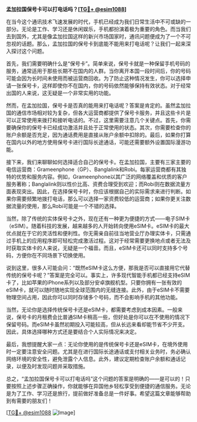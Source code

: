 **孟加拉国保号卡可以打电话吗？[[TG💪+ @esim1088](https://t.me/s/esim1088)]**

在当今这个通讯技术飞速发展的时代，手机已经成为我们日常生活中不可或缺的一部分。无论是工作、学习还是休闲娱乐，手机都扮演着极为重要的角色。而当我们去到国外，尤其是像孟加拉国这样的新兴市场国家时，通讯问题便成为了一个不可忽视的话题。那么，孟加拉国的保号卡到底能不能用来打电话呢？让我们一起来深入探讨这个问题。

首先，我们需要明确什么是“保号卡”。简单来说，保号卡就是一种保留手机号码的服务，通常适用于那些长期不在国内的人群。当你离开本国一段时间后，你的号码可能会因为长时间未使用而被运营商回收。为了防止这种情况发生，你可以选择申请一张保号卡，这样即使你不在国内，你的号码依然能够保持有效状态。对于经常出国的人来说，这无疑是一个非常实用的功能。

然而，在孟加拉国，保号卡是否真的能用来打电话呢？答案是肯定的。虽然孟加拉国的通信市场相对较为复杂，但各大运营商都提供了保号卡服务，并且这些卡片是可以正常使用来拨打和接听电话的。不过，这里需要注意几个关键点。首先，你需要确保你的保号卡已经成功激活并且处于正常使用的状态。其次，你需要检查你的账户余额是否充足，因为通话费用是直接从账户余额中扣除的。最后，如果你打算在国内以外的地方使用保号卡进行国际长途通话，可能还需要额外设置国际漫游功能。

接下来，我们来聊聊如何选择适合自己的保号卡。在孟加拉国，主要有三家主要的电信运营商：Grameenphone（GP）、Banglalink和Robi。每家运营商都有其独特的优势和服务内容。例如，Grameenphone以其广泛的网络覆盖和优质的客户服务著称；Banglalink则以性价比高、资费合理受到欢迎；而Robi则在数据流量方面表现突出。因此，在选择保号卡时，你应该根据自己的实际需求来进行判断。如果你需要频繁地拨打电话，那么可以选择一家资费较低的运营商；如果你更关注数据流量的使用，那么Robi可能是一个不错的选择。

当然，除了传统的实体保号卡之外，现在还有一种更为便捷的方式——电子SIM卡（eSIM）。随着科技的发展，越来越多的人开始转向使用eSIM卡。eSIM卡的最大优点就在于它的灵活性和便利性。你无需亲自前往当地营业厅办理实体卡，只需通过手机上的应用程序即可轻松完成激活过程。这对于经常需要更换地点或者无法及时获取实体卡的人来说，无疑是一个福音。而且，eSIM卡还可以同时支持多个号码，方便你在不同场景下切换使用。

说到这里，很多人可能会问：“既然eSIM卡这么方便，那我是否可以直接用它代替传统的保号卡呢？”答案是完全可以。事实上，许多现代智能手机都已经支持eSIM卡了，比如苹果的iPhone系列以及部分安卓旗舰机型。只要你拥有一张有效的eSIM卡，就可以随时随地实现全球范围内的无缝连接。此外，由于eSIM卡不需要物理空间占用，因此你可以同时存储多个号码，而不会影响手机的其他功能。

当然，无论你是选择传统保号卡还是eSIM卡，都需要考虑到成本因素。一般来说，保号卡的月租费会比普通SIM卡稍高一些，但好处是你可以在不使用的情况下保留号码。而eSIM卡虽然初期投入可能较高，但从长远来看却能节省不少开支。因此，具体选择哪种方式还是要结合个人实际情况来决定。

最后，我想提醒大家一点：无论你使用的是传统保号卡还是eSIM卡，在境外使用时一定要注意安全问题。尤其是在进行国际长途通话或支付相关业务时，务必确认网络环境的安全性，避免泄露个人信息。此外，建议定期检查账户余额和通话记录，以便及时发现问题并采取措施。

总之，“孟加拉国保号卡可以打电话吗”这个问题的答案是明确的——是可以的！只要按照上述步骤正确操作，你就能够在异国他乡轻松享受到便捷的通信服务。无论是为了工作、学习还是旅行，提前做好准备总是一件好事。希望这篇文章能够帮助到有需要的朋友们！

[[TG💪+ @esim1088](https://t.me/s/esim1088) ![Image](https://i.postimg.cc/4NQfJmqS/Snipaste-2025-05-13-00-14-12.png)]